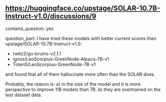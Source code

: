 ## https://huggingface.co/upstage/SOLAR-10.7B-Instruct-v1.0/discussions/9

contains_question: yes

question_part: I have tried these models with better current scores then upstage/SOLAR-10.7B-Instruct-v1.0:
- rwitz2/go-bruins-v2.1.1
- ignos/LeoScorpius-GreenNode-Alpaca-7B-v1
- Toten5/LeoScorpius-GreenNode-7B-v1

and found that all of them hallucinate more often than the SOLAR does. 

Probably, the reason is:
a) in the size of the model and it is more perspective to improve 11B models than 7B. 
b) they are overtrained on the test dataset data.